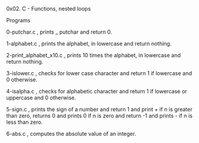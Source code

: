 0x02. C - Functions, nested loops

Programs

0-putchar.c , prints _ putchar and return 0.

1-alphabet.c , prints the alphabet, in lowercase and return nothing.

2-print_alphabet_x10.c , prints 10 times the alphabet, in lowercase and return nothing.

3-islower.c , checks for lower case character and return 1 if lowercase and 0 otherwise.

4-isalpha.c , checks for alphabetic character and return 1 if lowercase or uppercase and 0 otherwise.

5-sign.c , prints the sign of a number and return 1 and print + if n is greater than zero, returns 0 and prints 0 if n is zero and return -1 and prints - if n is less than zero.

6-abs.c , computes the absolute value of an integer.
